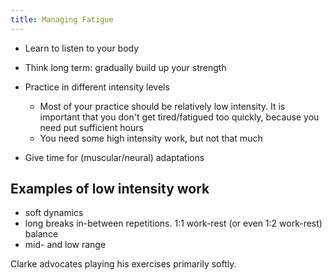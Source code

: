 ```yaml
---
title: Managing Fatigue
---
```


- Learn to listen to your body
- Think long term: gradually build up your strength
- Practice in different intensity levels
  - Most of your practice should be relatively low intensity. It is important that you don't get tired/fatigued too quickly, because you need put sufficient hours
  - You need some high intensity work, but not that much


- Give time for (muscular/neural) adaptations

## Examples of low intensity work

- soft dynamics
- long breaks in-between repetitions. 1:1 work-rest (or even 1:2 work-rest) balance
- mid- and low range


Clarke advocates playing his exercises primarily softly.

